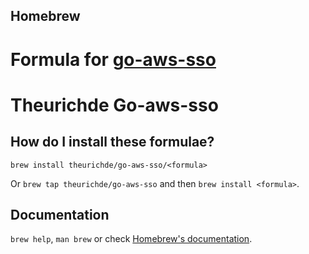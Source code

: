 ## Homebrew 

Formula for [go-aws-sso](https://github.com/theurichde/go-aws-sso)
=======
# Theurichde Go-aws-sso

## How do I install these formulae?

`brew install theurichde/go-aws-sso/<formula>`

Or `brew tap theurichde/go-aws-sso` and then `brew install <formula>`.

## Documentation

`brew help`, `man brew` or check [Homebrew's documentation](https://docs.brew.sh).
